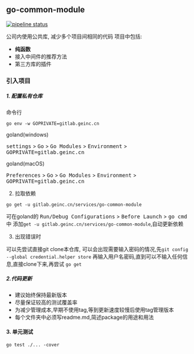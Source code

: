 ## go-common-module

[![pipeline status](https://gitlab.geinc.cn/services/go-common-module/badges/master/pipeline.svg)](https://gitlab.geinc.cn/services/go-common-module/commits/master)

公司内使用公共库, 减少多个项目间相同的代码 项目中包括:

- **纯函数**
- 接入中间件的推荐方法
- 第三方库的插件

### 引入项目

##### 1. 配置私有仓库

命令行

`go env -w GOPRIVATE=gitlab.geinc.cn`

goland(windows)

<kbd>settings</kbd> > <kbd>Go</kbd> > <kbd>Go Modules</kbd> > <kbd>Environment</kbd> > <kbd>
GOPRIVATE=gitlab.geinc.cn</kbd>

goland(macOS)

<kbd>Preferences</kbd> > <kbd>Go</kbd> > <kbd>Go Modules</kbd> > <kbd>Environment</kbd> >
<kbd>GOPRIVATE=gitlab.geinc.cn</kbd>

2. 拉取依赖

`go get -u gitlab.geinc.cn/services/go-common-module`

可在goland的 <kbd>Run/Debug Configurations</kbd> > <kbd>Before Launch</kbd> > <kbd>go cmd</kbd> 中
添加`get -u gitlab.geinc.cn/services/go-common-module`,自动更新依赖

3. 出现错误时

可以先尝试直接git clone本仓库, 可以会出现需要输入密码的情况,先`git config --global credential.helper store`
再输入用户名密码,直到可以不输入任何信息,直接clone下来,再尝试 `go get`

##### 2.代码更新

- 建议始终保持最新版本
- 尽量保证较高的测试覆盖率
- 为减少管理成本,早期不使用tag,等到更新速度较慢后使用tag管理版本
- 每个文件夹中必须写readme.md,简述package的用途和用法 


#### 3. 单元测试

`go test ./... -cover`


